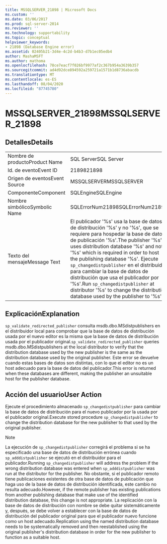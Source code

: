 ```yaml
---
title: MSSQLSERVER_21898 | Microsoft Docs
ms.custom: ''
ms.date: 03/06/2017
ms.prod: sql-server-2014
ms.reviewer: ''
ms.technology: supportability
ms.topic: conceptual
helpviewer_keywords:
- 21898 (Database Engine error)
ms.assetid: 02405b21-3d4e-4c2d-b4b3-d7b1ec05edb4
author: MashaMSFT
ms.author: mathoma
ms.openlocfilehash: 78ce7eacf7f026bf9977af2c367b954a3639b357
ms.sourcegitcommit: ad4d92dce894592a259721a1571b1d8736abacdb
ms.translationtype: MT
ms.contentlocale: es-ES
ms.lasthandoff: 08/04/2020
ms.locfileid: "87745780"
---
```

# <a name="mssqlserver_21898"></a><span data-ttu-id="51521-102">MSSQLSERVER_21898</span><span class="sxs-lookup"><span data-stu-id="51521-102">MSSQLSERVER_21898</span></span>
    
## <a name="details"></a><span data-ttu-id="51521-103">Detalles</span><span class="sxs-lookup"><span data-stu-id="51521-103">Details</span></span>  
  
|||  
|-|-|  
|<span data-ttu-id="51521-104">Nombre de producto</span><span class="sxs-lookup"><span data-stu-id="51521-104">Product Name</span></span>|<span data-ttu-id="51521-105">SQL Server</span><span class="sxs-lookup"><span data-stu-id="51521-105">SQL Server</span></span>|  
|<span data-ttu-id="51521-106">Id. de evento</span><span class="sxs-lookup"><span data-stu-id="51521-106">Event ID</span></span>|<span data-ttu-id="51521-107">21898</span><span class="sxs-lookup"><span data-stu-id="51521-107">21898</span></span>|  
|<span data-ttu-id="51521-108">Origen de eventos</span><span class="sxs-lookup"><span data-stu-id="51521-108">Event Source</span></span>|<span data-ttu-id="51521-109">MSSQLSERVER</span><span class="sxs-lookup"><span data-stu-id="51521-109">MSSQLSERVER</span></span>|  
|<span data-ttu-id="51521-110">Componente</span><span class="sxs-lookup"><span data-stu-id="51521-110">Component</span></span>|<span data-ttu-id="51521-111">SQLEngine</span><span class="sxs-lookup"><span data-stu-id="51521-111">SQLEngine</span></span>|  
|<span data-ttu-id="51521-112">Nombre simbólico</span><span class="sxs-lookup"><span data-stu-id="51521-112">Symbolic Name</span></span>|<span data-ttu-id="51521-113">SQLErrorNum21898</span><span class="sxs-lookup"><span data-stu-id="51521-113">SQLErrorNum21898</span></span>|  
|<span data-ttu-id="51521-114">Texto del mensaje</span><span class="sxs-lookup"><span data-stu-id="51521-114">Message Text</span></span>|<span data-ttu-id="51521-115">El publicador '%s' usa la base de datos de distribución '%s' y no '%s', que se requiere para hospedar la base de datos de publicación '%s'.</span><span class="sxs-lookup"><span data-stu-id="51521-115">The publisher '%s' uses distribution database '%s' and not '%s' which is required in order to host the publishing database '%s'.</span></span> <span data-ttu-id="51521-116">Ejecute `sp_changedistpublisher` en el distribuidor para cambiar la base de datos de distribución que usa el publicador por '%s'.</span><span class="sxs-lookup"><span data-stu-id="51521-116">Run `sp_changedistpublisher` at distributor '%s' to change the distribution database used by the publisher to '%s'.</span></span>|  
  
## <a name="explanation"></a><span data-ttu-id="51521-117">Explicación</span><span class="sxs-lookup"><span data-stu-id="51521-117">Explanation</span></span>  
 <span data-ttu-id="51521-118">`sp_validate_redirected_publisher` consulta msdb.dbo.MSdistpublishers en el distribuidor local para comprobar que la base de datos de distribución usada por el nuevo editor es la misma que la base de datos de distribución usada por el publicador original.</span><span class="sxs-lookup"><span data-stu-id="51521-118">`sp_validate_redirected_publisher` queries msdb.dbo.MSdistpublishers at the local distributor to verify that the distribution database used by the new publisher is the same as the distribution database used by the original publisher.</span></span> <span data-ttu-id="51521-119">Este error se devuelve cuando estas bases de datos son distintas, con lo que el editor no es un host adecuado para la base de datos del publicador.</span><span class="sxs-lookup"><span data-stu-id="51521-119">This error is returned when these databases are different, making the publisher an unsuitable host for the publisher database.</span></span>  
  
## <a name="user-action"></a><span data-ttu-id="51521-120">Acción del usuario</span><span class="sxs-lookup"><span data-stu-id="51521-120">User Action</span></span>  
 <span data-ttu-id="51521-121">Ejecute el procedimiento almacenado `sp_changedistpublisher` para cambiar la base de datos de distribución para el nuevo publicador por la usada por el publicador original.</span><span class="sxs-lookup"><span data-stu-id="51521-121">Execute stored procedure `sp_changedistpublisher` to change the distribution database for the new publisher to that used by the original publisher.</span></span>  
  
> [!NOTE]  
>  <span data-ttu-id="51521-122">La ejecución de `sp_changedistpublisher` corregirá el problema si se ha especificado una base de datos de distribución errónea cuando `sp_adddistpublisher` se ejecutó en el distribuidor para el publicador.</span><span class="sxs-lookup"><span data-stu-id="51521-122">Running `sp_changedistpublisher` will address the problem if the wrong distribution database was entered when `sp_adddistpublisher` was run at the distributor for the publisher.</span></span> <span data-ttu-id="51521-123">No obstante, si el publicador remoto tiene publicaciones existentes de otra base de datos de publicación que haga uso de la base de datos de distribución identificada, este cambio no resulta adecuado.</span><span class="sxs-lookup"><span data-stu-id="51521-123">However, if the remote publisher has existing publications from another publishing database that make use of the identified distribution database, this change is not appropriate.</span></span> <span data-ttu-id="51521-124">La replicación con la base de datos de distribución con nombre se debe quitar sistemáticamente y, después, se debe volver a establecer con la base de datos de distribución del publicador original para que el publicador nuevo funcione como un host adecuado.</span><span class="sxs-lookup"><span data-stu-id="51521-124">Replication using the named distribution database needs to be systematically removed and then reestablished using the original publisher's distribution database in order for the new publisher to function as a suitable host.</span></span>  
  
  
